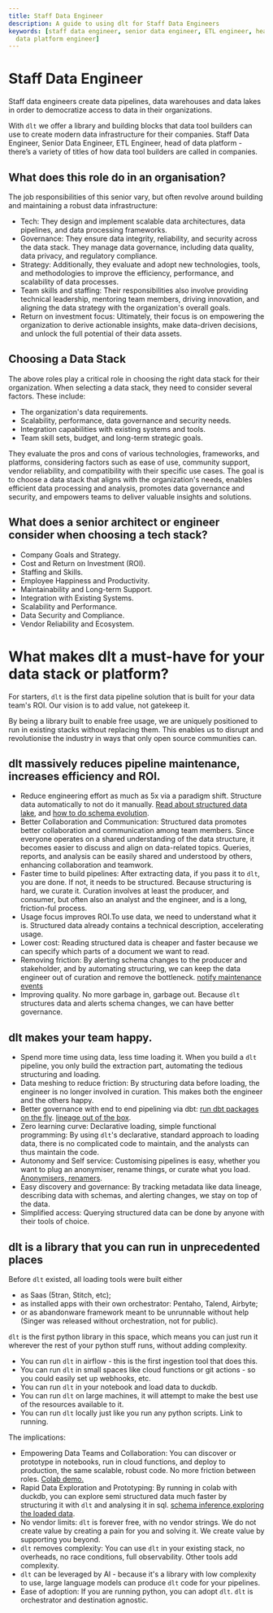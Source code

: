 ```yaml
---
title: Staff Data Engineer
description: A guide to using dlt for Staff Data Engineers
keywords: [staff data engineer, senior data engineer, ETL engineer, head of data platform,
  data platform engineer]
---
```


# Staff Data Engineer

Staff data engineers create data pipelines, data warehouses and data lakes in order to democratize
access to data in their organizations.

With `dlt` we offer a library and building blocks that data tool builders can use to create modern
data infrastructure for their companies. Staff Data Engineer, Senior Data Engineer, ETL Engineer,
head of data platform - there’s a variety of titles of how data tool builders are called in
companies.

## What does this role do in an organisation?

The job responsibilities of this senior vary, but often revolve around building and maintaining a
robust data infrastructure:

- Tech: They design and implement scalable data architectures, data pipelines, and data processing
  frameworks.
- Governance: They ensure data integrity, reliability, and security across the data stack. They
  manage data governance, including data quality, data privacy, and regulatory compliance.
- Strategy: Additionally, they evaluate and adopt new technologies, tools, and methodologies to
  improve the efficiency, performance, and scalability of data processes.
- Team skills and staffing: Their responsibilities also involve providing technical leadership,
  mentoring team members, driving innovation, and aligning the data strategy with the organization's
  overall goals.
- Return on investment focus: Ultimately, their focus is on empowering the organization to derive
  actionable insights, make data-driven decisions, and unlock the full potential of their data
  assets.

## Choosing a Data Stack

The above roles play a critical role in choosing the right data stack for their organization. When
selecting a data stack, they need to consider several factors. These include:

- The organization's data requirements.
- Scalability, performance, data governance and security needs.
- Integration capabilities with existing systems and tools.
- Team skill sets, budget, and long-term strategic goals.

They evaluate the pros and cons of various technologies, frameworks, and platforms, considering
factors such as ease of use, community support, vendor reliability, and compatibility with their
specific use cases. The goal is to choose a data stack that aligns with the organization's needs,
enables efficient data processing and analysis, promotes data governance and security, and empowers
teams to deliver valuable insights and solutions.

## What does a senior architect or engineer consider when choosing a tech stack?

- Company Goals and Strategy.
- Cost and Return on Investment (ROI).
- Staffing and Skills.
- Employee Happiness and Productivity.
- Maintainability and Long-term Support.
- Integration with Existing Systems.
- Scalability and Performance.
- Data Security and Compliance.
- Vendor Reliability and Ecosystem.

# What makes dlt a must-have for your data stack or platform?

For starters, `dlt` is the first data pipeline solution that is built for your data team's ROI. Our
vision is to add value, not gatekeep it.

By being a library built to enable free usage, we are uniquely positioned to run in existing stacks
without replacing them. This enables us to disrupt and revolutionise the industry in ways that only
open source communities can.

## dlt massively reduces pipeline maintenance, increases efficiency and ROI.

- Reduce engineering effort as much as 5x via a paradigm shift. Structure data automatically to not
  do it manually.
  [Read about structured data lake](https://dlthub.com/docs/blog/next-generation-data-platform), and
  [how to do schema evolution](../reference/explainers/schema-evolution.md).
- Better Collaboration and Communication: Structured data promotes better collaboration and
  communication among team members. Since everyone operates on a shared understanding of the data
  structure, it becomes easier to discuss and align on data-related topics. Queries, reports, and
  analysis can be easily shared and understood by others, enhancing collaboration and teamwork.
- Faster time to build pipelines: After extracting data, if you pass it to `dlt`, you are done. If
  not, it needs to be structured. Because structuring is hard, we curate it. Curation involves at
  least the producer, and consumer, but often also an analyst and the engineer, and is a long,
  friction-ful process.
- Usage focus improves ROI.To use data, we need to understand what it is. Structured data already
  contains a technical description, accelerating usage.
- Lower cost: Reading structured data is cheaper and faster because we can specify which parts of a
  document we want to read.
- Removing friction: By alerting schema changes to the producer and stakeholder, and by automating
  structuring, we can keep the data engineer out of curation and remove the bottleneck.
  [notify maintenance events](../running-in-production/running#inspect-save-and-alert-on-schema-changes)
- Improving quality. No more garbage in, garbage out. Because `dlt` structures data and alerts schema
  changes, we can have better governance.

## dlt makes your team happy.

- Spend more time using data, less time loading it. When you build a `dlt` pipeline, you only build
  the extraction part, automating the tedious structuring and loading.
- Data meshing to reduce friction: By structuring data before loading, the engineer is no longer
  involved in curation. This makes both the engineer and the others happy.
- Better governance with end to end pipelining via dbt:
  [run dbt packages on the fly](../dlt-ecosystem/transformations/transforming-the-data#transforming-the-data-using-dbt).
  [lineage out of the box](../dlt-ecosystem/visualizations/understanding-the-tables).
- Zero learning curve: Declarative loading, simple functional programming: By using `dlt`'s
  declarative, standard approach to loading data, there is no complicated code to maintain, and the
  analysts can thus maintain the code.
- Autonomy and Self service: Customising pipelines is easy, whether you want to plug an anonymiser,
  rename things, or curate what you load.
  [Anonymisers, renamers](../general-usage/customising-pipelines/pseudonymizing_columns.md).
- Easy discovery and governance: By tracking metadata like data lineage, describing data with
  schemas, and alerting changes, we stay on top of the data.
- Simplified access: Querying structured data can be done by anyone with their tools of choice.

## dlt is a library that you can run in unprecedented places

Before `dlt` existed, all loading tools were built either

- as Saas (5tran, Stitch, etc);
- as installed apps with their own orchestrator: Pentaho, Talend, Airbyte;
- or as abandonware framework meant to be unrunnable without help (Singer was released without
  orchestration, not for public).

`dlt` is the first python library in this space, which means you can just run it wherever the rest of
your python stuff runs, without adding complexity.

- You can run `dlt` in airflow - this is the first ingestion tool that does this.
- You can run `dlt` in small spaces like cloud functions or git actions - so you could easily set up
  webhooks, etc.
- You can run `dlt` in your notebook and load data to duckdb.
- You can run `dlt` on large machines, it will attempt to make the best use of the resources available
  to it.
- You can run `dlt` locally just like you run any python scripts. Link to running.

The implications:

- Empowering Data Teams and Collaboration: You can discover or prototype in notebooks, run in cloud
  functions, and deploy to production, the same scalable, robust code. No more friction between
  roles.
  [Colab demo.](https://colab.research.google.com/drive/1NfSB1DpwbbHX9_t5vlalBTf13utwpMGx?usp=sharing#scrollTo=A3NRS0y38alk)
- Rapid Data Exploration and Prototyping: By running in colab with duckdb, you can explore semi
  structured data much faster by structuring it with `dlt` and analysing it in sql.
  [schema inference](../general-usage/schema#data-normalizer),[exploring the loaded data](../dlt-ecosystem/visualizations/understanding-the-tables#show-tables-and-data-in-the-destination).
- No vendor limits: `dlt` is forever free, with no vendor strings. We do not create value by creating
  a pain for you and solving it. We create value by supporting you beyond.
- `dlt` removes complexity: You can use `dlt` in your existing stack, no overheads, no race conditions,
  full observability. Other tools add complexity.
- `dlt` can be leveraged by AI - because it's a library with low complexity to use, large language
  models can produce `dlt` code for your pipelines.
- Ease of adoption: If you are running python, you can adopt `dlt`. `dlt` is orchestrator and
  destination agnostic.
